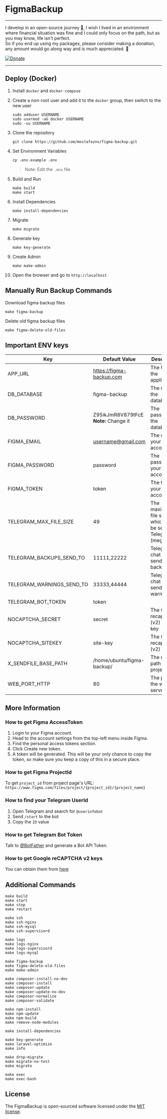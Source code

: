 # FigmaBackup

----
I develop in an open-source journey 🚀, I wish I lived in an environment where financial situation was fine and I could only focus on the path, but as you may know, life isn't perfect. <br>So if you end up using my packages, please consider making a donation, any amount would go along way and is much appreciated. 🍺

[![Donate](https://mostafaznv.github.io/donate/donate.svg)](https://mostafaznv.github.io/donate)

----

## Deploy (Docker)

1. Install `docker` and `docker-compose`

2. Create a non-root user and add it to the `docker` group, then switch to the new user
    ```shell
    sudo adduser USERNAME
    sudo usermod -aG docker USERNAME
    sudo -su USERNAME
    ```

3. Clone the repository
    ```shell
    git clone https://github.com/mostafaznv/figma-backup.git
    ```

4. Set Environment Variables
    ```shell
    cp .env.example .env
    ```
   > Note: Edit the `.env` file

5. Build and Run
    ```shell
    make build
    make start
    ```

6. Install Dependencies
    ```shell
    make install-dependencies
    ```

7. Migrate
    ```shell
    make migrate
    ```
   
8. Generate key
    ```shell
    make key-generate
    ```

9. Create Admin
    ```shell
    make make-admin
    ```

10. Open the browser and go to `http://localhost`

## Manually Run Backup Commands
Download figma backup files
```shell
make figma-backup
```

Delete old figma backup files
```shell
make figma-delete-old-files
```

## Important ENV keys

| Key                       | Default Value                              | Description                                                     |
|---------------------------|--------------------------------------------|-----------------------------------------------------------------|
| APP_URL                   | https://figma-backup.com                   | The URL of the application                                      |
| DB_DATABASE               | figma-backup                               | The name of the database                                        |
| DB_PASSWORD               | Z95ikJmR8V879tFcE <br> **Note:** Change it | The password of the database                                    |
| FIGMA_EMAIL               | username@gmail.com                         | The email of your figma account                                 |
| FIGMA_PASSWORD            | password                                   | The password of your figma account                              |
| FIGMA_TOKEN               | token                                      | The token of your figma account                                 |
| TELEGRAM_MAX_FILE_SIZE    | 49                                         | The maximum file size which can be sent to Telegram (megabytes) |
| TELEGRAM_BACKUPS_SEND_TO  | 11111,22222                                | Telegram chat id(s) to send backups to                          |
| TELEGRAM_WARNINGS_SEND_TO | 33333,44444                                | Telegram chat id(s) to send warnings to                         |
| TELEGRAM_BOT_TOKEN        | token                                      |                                                                 |
| NOCAPTCHA_SECRET          | secret                                     | The Google recaptcha (v2) secret key                            |
| NOCAPTCHA_SITEKEY         | site-key                                   | The Google recaptcha (v2) site key                              |
| X_SENDFILE_BASE_PATH      | /home/ubuntu/figma-backup/                 | The root path of the project                                    |
| WEB_PORT_HTTP             | 80                                         | The port of the web server (http)                               |


## More Information

### How to get Figma AccessToken
1. Login to your Figma account.
2. Head to the account settings from the top-left menu inside Figma.
3. Find the personal access tokens section.
4. Click Create new token.
5. A token will be generated. This will be your only chance to copy the token, so make sure you keep a copy of this in a secure place.

### How to get Figma ProjectId
To get `project_id` from project page's URL:
`https://www.figma.com/files/project/{project_id}/{project_name}`

### How to find your Telegram UserId
1. Open Telegram and search for `@userinfobot`
2. Send `/start` to the bot
3. Copy the `ID` value

### How to get Telegram Bot Token
Talk to [@BotFather](https://t.me/botfather) and generate a Bot API Token.

### How to get Google reCAPTCHA v2 keys
You can obtain them from [here](https://www.google.com/recaptcha/admin)

## Additional Commands
```shell
make build
make start
make stop
make restart

make ssh
make ssh-nginx
make ssh-mysql
make ssh-supervisord

make logs
make logs-nginx
make logs-supervisord
make logs-mysql

make figma-backup
make figma-delete-old-files
make make-admin

make composer-install-no-dev
make composer-install
make composer-update
make composer-update-no-dev
make composer-normalize
make composer-validate

make npm-install
make npm-update
make npm-build
make remove-node-modules

make install-dependencies

make key-generate
make laravel-optimize
make info

make drop-migrate
make migrate-no-test
make migrate

make exec
make exec-bash
```

## License
The FigmaBackup is open-sourced software licensed under the [MIT license](https://opensource.org/licenses/MIT).
